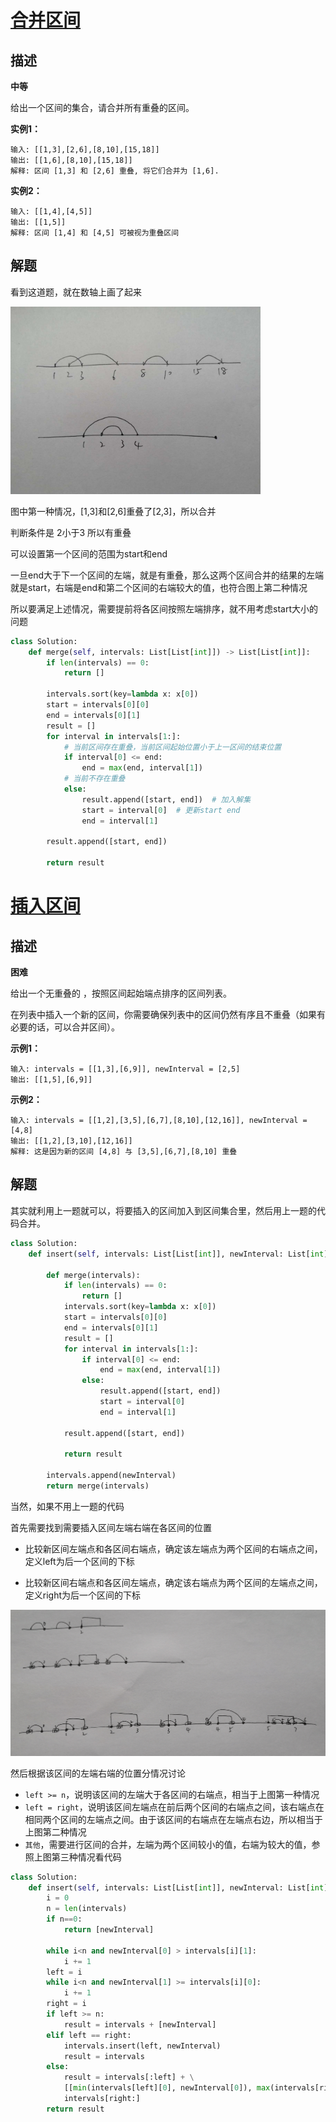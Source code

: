 # [合并区间](https://leetcode-cn.com/problems/merge-intervals/)

## 描述  
**中等**   

给出一个区间的集合，请合并所有重叠的区间。

**实例1：**

    输入: [[1,3],[2,6],[8,10],[15,18]]
    输出: [[1,6],[8,10],[15,18]]
    解释: 区间 [1,3] 和 [2,6] 重叠, 将它们合并为 [1,6].


**实例2：**

```
输入: [[1,4],[4,5]]
输出: [[1,5]]
解释: 区间 [1,4] 和 [4,5] 可被视为重叠区间
```

## 解题  

看到这道题，就在数轴上画了起来  
<div align='left'><img src='img/56.jpg' width='400'/></div>

图中第一种情况，[1,3]和[2,6]重叠了[2,3]，所以合并   

判断条件是 2小于3 所以有重叠

可以设置第一个区间的范围为start和end  

一旦end大于下一个区间的左端，就是有重叠，那么这两个区间合并的结果的左端就是start，右端是end和第二个区间的右端较大的值，也符合图上第二种情况  

所以要满足上述情况，需要提前将各区间按照左端排序，就不用考虑start大小的问题

```python
class Solution:
    def merge(self, intervals: List[List[int]]) -> List[List[int]]:
        if len(intervals) == 0:
            return []

        intervals.sort(key=lambda x: x[0])
        start = intervals[0][0]
        end = intervals[0][1]
        result = []
        for interval in intervals[1:]:
            # 当前区间存在重叠，当前区间起始位置小于上一区间的结束位置
            if interval[0] <= end:
                end = max(end, interval[1])
            # 当前不存在重叠
            else:
                result.append([start, end])  # 加入解集
                start = interval[0]  # 更新start end
                end = interval[1]

        result.append([start, end])

        return result
```

# [插入区间](https://leetcode-cn.com/problems/insert-interval/)  

## 描述  

**困难**   

给出一个无重叠的 ，按照区间起始端点排序的区间列表。

在列表中插入一个新的区间，你需要确保列表中的区间仍然有序且不重叠（如果有必要的话，可以合并区间）。

**示例1：**

    输入: intervals = [[1,3],[6,9]], newInterval = [2,5]
    输出: [[1,5],[6,9]]


**示例2：**

```
输入: intervals = [[1,2],[3,5],[6,7],[8,10],[12,16]], newInterval = [4,8]
输出: [[1,2],[3,10],[12,16]]
解释: 这是因为新的区间 [4,8] 与 [3,5],[6,7],[8,10] 重叠
```



## 解题  

其实就利用上一题就可以，将要插入的区间加入到区间集合里，然后用上一题的代码合并。

```python
class Solution:
    def insert(self, intervals: List[List[int]], newInterval: List[int]) -> List[List[int]]:
            
        def merge(intervals):
            if len(intervals) == 0:
                return []
            intervals.sort(key=lambda x: x[0])
            start = intervals[0][0]
            end = intervals[0][1]
            result = []
            for interval in intervals[1:]:
                if interval[0] <= end:
                    end = max(end, interval[1])
                else:
                    result.append([start, end])
                    start = interval[0] 
                    end = interval[1]

            result.append([start, end])

            return result

        intervals.append(newInterval)
        return merge(intervals)
```

当然，如果不用上一题的代码 

首先需要找到需要插入区间左端右端在各区间的位置  

- 比较新区间左端点和各区间右端点，确定该左端点为两个区间的右端点之间，定义left为后一个区间的下标

- 比较新区间右端点和各区间左端点，确定该右端点为两个区间的左端点之间，定义right为后一个区间的下标

  

<div align='left'><img src='img/57.png' width=600></div>

然后根据该区间的左端右端的位置分情况讨论  

- `left >= n`，说明该区间的左端大于各区间的右端点，相当于上图第一种情况
- `left = right`，说明该区间左端点在前后两个区间的右端点之间，该右端点在相同两个区间的左端点之间。由于该区间的右端点在左端点右边，所以相当于上图第二种情况
- `其他`，需要进行区间的合并，左端为两个区间较小的值，右端为较大的值，参照上图第三种情况看代码



```python 
class Solution:
    def insert(self, intervals: List[List[int]], newInterval: List[int]) -> List[List[int]]:
        i = 0
        n = len(intervals)
        if n==0:
            return [newInterval]

        while i<n and newInterval[0] > intervals[i][1]:
            i += 1
        left = i
        while i<n and newInterval[1] >= intervals[i][0]:
            i += 1
        right = i
        if left >= n:
            result = intervals + [newInterval]
        elif left == right:
            intervals.insert(left, newInterval)
            result = intervals
        else:
            result = intervals[:left] + \
            [[min(intervals[left][0], newInterval[0]), max(intervals[right-1][1], newInterval[1])]] + \
            intervals[right:]
        return result
```

